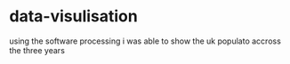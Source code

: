 # data-visulisation
using the software processing i was able to show the uk populato accross the three years 
